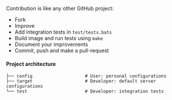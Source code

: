 Contribution is like any other GitHub project:

- Fork
- Improve
- Add integration tests in `test/tests.bats`
- Build image and run tests using `make`
- Document your improvements
- Commit, push and make a pull-request

#### Project architecture

    ├── config                    # User: personal configurations
    ├── target                    # Developer: default server configurations
    └── test                      # Developer: integration tests
